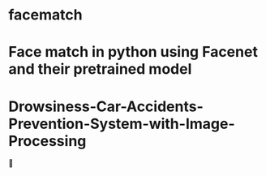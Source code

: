 
# facematch
Face match in python using Facenet and their pretrained model
=======
# Drowsiness-Car-Accidents-Prevention-System-with-Image-Processing
🚗
